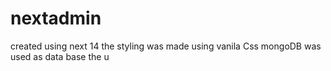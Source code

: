 # nextadmin
 created using next 14
 the styling was made using vanila Css
 mongoDB was used as data base
 the u